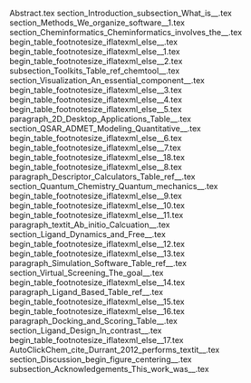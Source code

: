 Abstract.tex
section_Introduction_subsection_What_is__.tex
section_Methods_We_organize_software__1.tex
section_Cheminformatics_Cheminformatics_involves_the__.tex
begin_table_footnotesize_iflatexml_else__.tex
begin_table_footnotesize_iflatexml_else__1.tex
begin_table_footnotesize_iflatexml_else__2.tex
subsection_Toolkits_Table_ref_chemtool__.tex
section_Visualization_An_essential_component__.tex
begin_table_footnotesize_iflatexml_else__3.tex
begin_table_footnotesize_iflatexml_else__4.tex
begin_table_footnotesize_iflatexml_else__5.tex
paragraph_2D_Desktop_Applications_Table__.tex
section_QSAR_ADMET_Modeling_Quantitative__.tex
begin_table_footnotesize_iflatexml_else__6.tex
begin_table_footnotesize_iflatexml_else__7.tex
begin_table_footnotesize_iflatexml_else__18.tex
begin_table_footnotesize_iflatexml_else__8.tex
paragraph_Descriptor_Calculators_Table_ref__.tex
section_Quantum_Chemistry_Quantum_mechanics__.tex
begin_table_footnotesize_iflatexml_else__9.tex
begin_table_footnotesize_iflatexml_else__10.tex
begin_table_footnotesize_iflatexml_else__11.tex
paragraph_textit_Ab_initio_Calcuation__.tex
section_Ligand_Dynamics_and_Free__.tex
begin_table_footnotesize_iflatexml_else__12.tex
begin_table_footnotesize_iflatexml_else__13.tex
paragraph_Simulation_Software_Table_ref__.tex
section_Virtual_Screening_The_goal__.tex
begin_table_footnotesize_iflatexml_else__14.tex
paragraph_Ligand_Based_Table_ref__.tex
begin_table_footnotesize_iflatexml_else__15.tex
begin_table_footnotesize_iflatexml_else__16.tex
paragraph_Docking_and_Scoring_Table__.tex
section_Ligand_Design_In_contrast__.tex
begin_table_footnotesize_iflatexml_else__17.tex
AutoClickChem_cite_Durrant_2012_performs_textit__.tex
section_Discussion_begin_figure_centering__.tex
subsection_Acknowledgements_This_work_was__.tex